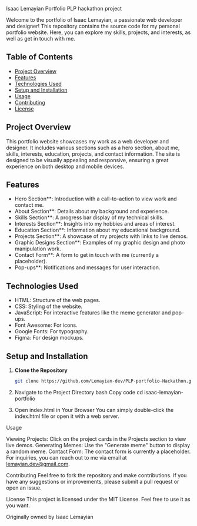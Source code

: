 Isaac Lemayian Portfolio PLP hackathon project

Welcome to the portfolio of Isaac Lemayian, a passionate web developer and designer! This repository contains the source code for my personal portfolio website. Here, you can explore my skills, projects, and interests, as well as get in touch with me.

## Table of Contents
- [Project Overview](#project-overview)
- [Features](#features)
- [Technologies Used](#technologies-used)
- [Setup and Installation](#setup-and-installation)
- [Usage](#usage)
- [Contributing](#contributing)
- [License](#license)

## Project Overview
This portfolio website showcases my work as a web developer and designer. It includes various sections such as a hero section, about me, skills, interests, education, projects, and contact information. The site is designed to be visually appealing and responsive, ensuring a great experience on both desktop and mobile devices.

## Features
- Hero Section**: Introduction with a call-to-action to view work and contact me.
- About Section**: Details about my background and experience.
- Skills Section**: A progress bar display of my technical skills.
- Interests Section**: Insights into my hobbies and areas of interest.
- Education Section**: Information about my educational background.
- Projects Section**: A showcase of my projects with links to live demos.
- Graphic Designs Section**: Examples of my graphic design and photo manipulation work.
- Contact Form**: A form to get in touch with me (currently a placeholder).
- Pop-ups**: Notifications and messages for user interaction.

## Technologies Used
- HTML: Structure of the web pages.
- CSS: Styling of the website.
- JavaScript: For interactive features like the meme generator and pop-ups.
- Font Awesome: For icons.
- Google Fonts: For typography.
- Figma: For design mockups.

## Setup and Installation
1. **Clone the Repository**
   ```bash
   git clone https://github.com/Lemayian-dev/PLP-portfolio-Hackathon.git

2. Navigate to the Project Directory
bash
Copy code
cd isaac-lemayian-portfolio

3. Open index.html in Your Browser You can simply double-click the index.html file or open it with a web server.


Usage

Viewing Projects: Click on the project cards in the Projects section to view live demos.
Generating Memes: Use the "Generate meme" button to display a random meme.
Contact Form: The contact form is currently a placeholder. For inquiries, you can reach out to me via email at lemayian.dev@gmail.com.


Contributing
Feel free to fork the repository and make contributions. If you have any suggestions or improvements, please submit a pull request or open an issue.

License
This project is licensed under the MIT License. Feel free to use it as you want.

Originally owned by Isaac Lemayian
